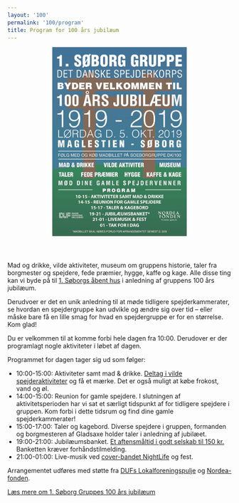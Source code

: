 ```yaml
---
layout: '100'
permalink: '100/program'
title: Program for 100 års jubilæum
---
```

<style type="text/css">
    .jub-program {
        display: flex;
        flex-direction: row;
        margin: 40px;
    }
    .jub-program-image {
        width: 60%;
        max-width: 650px;
        margin-right: 40px;
    }
    .jub-program-image img {
        width: 100%;
        object-fit: contain;
        box-shadow: 0 0 3px rgba(0, 0, 0, 0.3);
    }
    .jub-program-description {
        width: 100%;
        max-width: 600px;
    }
    .jub-program-description ul {
        padding-left: 20px;
    }

    @media (max-width: 1000px) {
        .jub-program {
            flex-direction: column;
            margin: 0;
            align-items: center;
            justify-content: center;
        }
        .jub-program-image {
            margin-right: 0;
            margin-bottom: 40px;
        }
    }
</style>
<div class="jub-program">
    <a href="/img/100-plakat.jpg" class="jub-program-image" target="_blank">
        <img src="/img/100-plakat.jpg">
    </a>
    <div class="jub-program-description white-box">
        <p>
            Mad og drikke, vilde aktiviteter, museum om gruppens historie, taler fra borgmester og spejdere, fede præmier, hygge, kaffe og kage.
            Alle disse ting kan vi byde på til <a href="/kalender/2019-jubilaeum">1. Søborgs åbent hus</a> i anledning af gruppens 100 års jubilæum.
        </p>
        <p>
            Derudvoer er det en unik anledning til at møde tidligere spejderkammerater, se hvordan en spejdergruppe kan udvikle og ændre sig over tid &ndash; eller måske bare få en lille smag for hvad en spejdergruppe er for en størrelse.
            Kom glad!
        </p>
        <p>
            Du er velkommen til at komme forbi hele dagen fra 10:00. Derudover er der programlagt nogle aktiviteter i løbet af dagen.
        </p>
        <p>
            Programmet for dagen tager sig ud som følger:
            <ul>
                <li>10:00-15:00: Aktiviteter samt mad & drikke. <a href="/100/aktiviteter">Deltag i vilde spejderaktiviteter</a> og få et mærke. Det er også muligt at købe frokost, vand og øl.</li>
                <li>14:00-15:00: Reunion for gamle spejdere. I slutningen af aktivitetsperioden har vi sat et særligt tidspunkt af for tidligere spejdere i gruppen. Kom forbi i dette tidsrum og find dine gamle spejderkammerater!</li>
                <li>15:00-17:00: Taler og kagebord. Diverse spejdere i gruppen, formanden og borgmesteren af Gladsaxe holder taler i anledning af jubilæet.</li>
                <li>19:00-21:00: Jubilæumsbanket. <a href="https://medlem.dds.dk/event/id/21701/register" target="_blank" rel="noopener">Et aftensmåltid i godt selskab til 150 kr.</a> Banketten kræver forhåndstilmelding.</li>
                <li>21:00-01:00: Live-musik ved <a href="https://www.facebook.com/thebandnightlife" target="_blank" rel="noopener">cover-bandet NightLife</a> og fest.</li>
            </ul>
        </p>
        <p>
            Arrangementet udføres med støtte fra <a href="https://duf.dk/tilskud-og-puljer/dufs-lokalforeningspulje/" target="_blank" rel="noopener">DUFs Lokalforeningspulje</a> og <a href="https://nordeafonden.dk/" target="_blank" rel="noopener">Nordea-fonden</a>.
        </p>
    </div>
</div>
<div class="centering">
    <a class="jub-more" href="/100">Læs mere om 1. Søborg Gruppes 100 års jubilæum</a>
</div>
